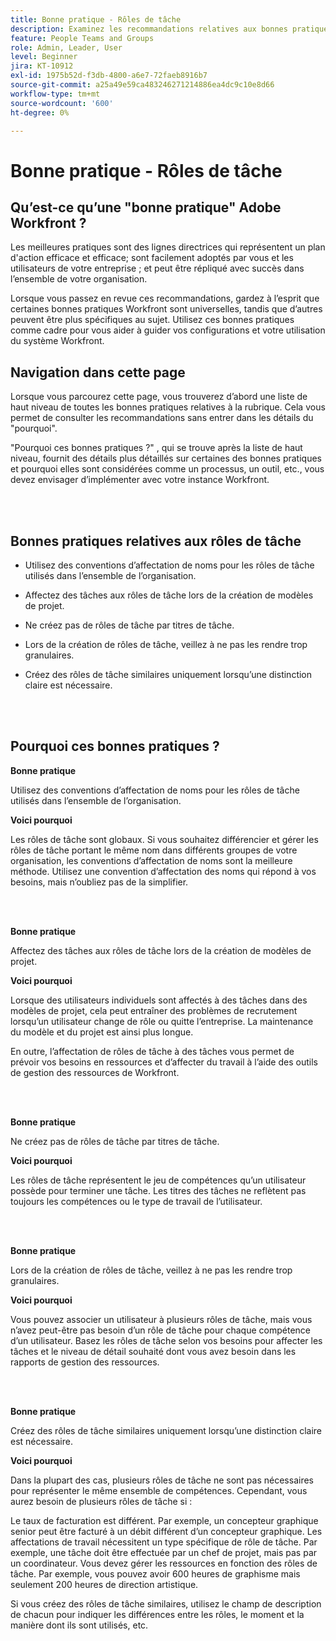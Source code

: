 ```yaml
---
title: Bonne pratique - Rôles de tâche
description: Examinez les recommandations relatives aux bonnes pratiques des experts d’Adobe Workfront concernant la configuration, la gestion et l’utilisation des rôles de tâche Workfront.
feature: People Teams and Groups
role: Admin, Leader, User
level: Beginner
jira: KT-10912
exl-id: 1975b52d-f3db-4800-a6e7-72faeb8916b7
source-git-commit: a25a49e59ca483246271214886ea4dc9c10e8d66
workflow-type: tm+mt
source-wordcount: '600'
ht-degree: 0%

---
```


# Bonne pratique - Rôles de tâche

## Qu’est-ce qu’une &quot;bonne pratique&quot; Adobe Workfront ?

Les meilleures pratiques sont des lignes directrices qui représentent un plan d&#39;action efficace et efficace; sont facilement adoptés par vous et les utilisateurs de votre entreprise ; et peut être répliqué avec succès dans l’ensemble de votre organisation.

Lorsque vous passez en revue ces recommandations, gardez à l’esprit que certaines bonnes pratiques Workfront sont universelles, tandis que d’autres peuvent être plus spécifiques au sujet. Utilisez ces bonnes pratiques comme cadre pour vous aider à guider vos configurations et votre utilisation du système Workfront.

## Navigation dans cette page

Lorsque vous parcourez cette page, vous trouverez d’abord une liste de haut niveau de toutes les bonnes pratiques relatives à la rubrique. Cela vous permet de consulter les recommandations sans entrer dans les détails du &quot;pourquoi&quot;.

&quot;Pourquoi ces bonnes pratiques ?&quot; , qui se trouve après la liste de haut niveau, fournit des détails plus détaillés sur certaines des bonnes pratiques et pourquoi elles sont considérées comme un processus, un outil, etc., vous devez envisager d’implémenter avec votre instance Workfront.

</br>
</br>

## Bonnes pratiques relatives aux rôles de tâche

* Utilisez des conventions d’affectation de noms pour les rôles de tâche utilisés dans l’ensemble de l’organisation.

* Affectez des tâches aux rôles de tâche lors de la création de modèles de projet.

* Ne créez pas de rôles de tâche par titres de tâche.

* Lors de la création de rôles de tâche, veillez à ne pas les rendre trop granulaires.

* Créez des rôles de tâche similaires uniquement lorsqu’une distinction claire est nécessaire.

</br>
</br>

## Pourquoi ces bonnes pratiques ?

**Bonne pratique**

Utilisez des conventions d’affectation de noms pour les rôles de tâche utilisés dans l’ensemble de l’organisation.

**Voici pourquoi**

Les rôles de tâche sont globaux. Si vous souhaitez différencier et gérer les rôles de tâche portant le même nom dans différents groupes de votre organisation, les conventions d’affectation de noms sont la meilleure méthode. Utilisez une convention d’affectation des noms qui répond à vos besoins, mais n’oubliez pas de la simplifier.

</br>
</br>

**Bonne pratique**

Affectez des tâches aux rôles de tâche lors de la création de modèles de projet.

**Voici pourquoi**

Lorsque des utilisateurs individuels sont affectés à des tâches dans des modèles de projet, cela peut entraîner des problèmes de recrutement lorsqu’un utilisateur change de rôle ou quitte l’entreprise. La maintenance du modèle et du projet est ainsi plus longue.

En outre, l’affectation de rôles de tâche à des tâches vous permet de prévoir vos besoins en ressources et d’affecter du travail à l’aide des outils de gestion des ressources de Workfront.

</br>
</br>

**Bonne pratique**

Ne créez pas de rôles de tâche par titres de tâche.

**Voici pourquoi**

Les rôles de tâche représentent le jeu de compétences qu’un utilisateur possède pour terminer une tâche. Les titres des tâches ne reflètent pas toujours les compétences ou le type de travail de l’utilisateur.

</br>
</br>

**Bonne pratique**

Lors de la création de rôles de tâche, veillez à ne pas les rendre trop granulaires.

**Voici pourquoi**

Vous pouvez associer un utilisateur à plusieurs rôles de tâche, mais vous n’avez peut-être pas besoin d’un rôle de tâche pour chaque compétence d’un utilisateur. Basez les rôles de tâche selon vos besoins pour affecter les tâches et le niveau de détail souhaité dont vous avez besoin dans les rapports de gestion des ressources.

</br>
</br>

**Bonne pratique**

Créez des rôles de tâche similaires uniquement lorsqu’une distinction claire est nécessaire.

**Voici pourquoi**

Dans la plupart des cas, plusieurs rôles de tâche ne sont pas nécessaires pour représenter le même ensemble de compétences. Cependant, vous aurez besoin de plusieurs rôles de tâche si :

Le taux de facturation est différent. Par exemple, un concepteur graphique senior peut être facturé à un débit différent d’un concepteur graphique.
Les affectations de travail nécessitent un type spécifique de rôle de tâche. Par exemple, une tâche doit être effectuée par un chef de projet, mais pas par un coordinateur.
Vous devez gérer les ressources en fonction des rôles de tâche. Par exemple, vous pouvez avoir 600 heures de graphisme mais seulement 200 heures de direction artistique.


Si vous créez des rôles de tâche similaires, utilisez le champ de description de chacun pour indiquer les différences entre les rôles, le moment et la manière dont ils sont utilisés, etc.
